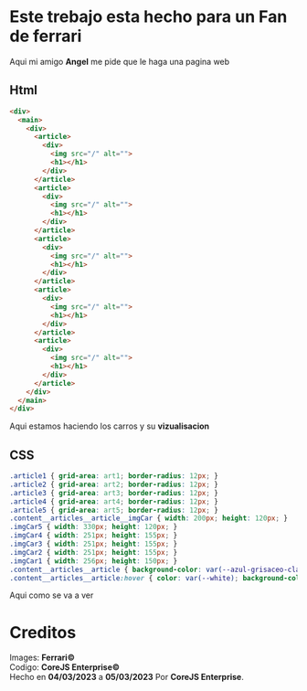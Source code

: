 # **Este trebajo** esta hecho para un **Fan de ferrari**

Aqui mi amigo **Angel** me pide que le haga una pagina web

## **Html**
```html
<div>
  <main>
    <div>
      <article>
        <div>
          <img src="/" alt="">
          <h1></h1>
        </div>
      </article>
      <article>
        <div>
          <img src="/" alt="">
          <h1></h1>
        </div>
      </article>
      <article>
        <div>
          <img src="/" alt="">
          <h1></h1>
        </div>
      </article>
      <article>
        <div>
          <img src="/" alt="">
          <h1></h1>
        </div>
      </article>
      <article>
        <div>
          <img src="/" alt="">
          <h1></h1>
        </div>
      </article>
    </div>
  </main>
</div>
```
Aqui estamos haciendo los carros y su **vizualisacion**

## CSS
```css
.article1 { grid-area: art1; border-radius: 12px; }
.article2 { grid-area: art2; border-radius: 12px; }
.article3 { grid-area: art3; border-radius: 12px; }
.article4 { grid-area: art4; border-radius: 12px; }
.article5 { grid-area: art5; border-radius: 12px; }
.content__articles__article__imgCar { width: 200px; height: 120px; }
.imgCar5 { width: 330px; height: 120px; }
.imgCar4 { width: 251px; height: 155px; }
.imgCar3 { width: 251px; height: 155px; }
.imgCar2 { width: 251px; height: 155px; }
.imgCar1 { width: 256px; height: 150px; } 
.content__articles__article { background-color: var(--azul-grisaceo-claro); color: var(--amar); font-weight: 300; font-size: .93em; font-family: var(--font-ral); letter-spacing: 2px; text-align: center; justify-content: center; align-items: center; transition: all .56; }
.content__articles__article:hover { color: var(--white); background-color: var(--azul-grisaceo-oscuro); }
```
Aqui como se va a ver

# **Creditos**

Images: **Ferrari&copy;**
<br>
Codigo: **CoreJS Enterprise&copy;**
<br>
Hecho en **04/03/2023** a **05/03/2023** Por **CoreJS Enterprise**.